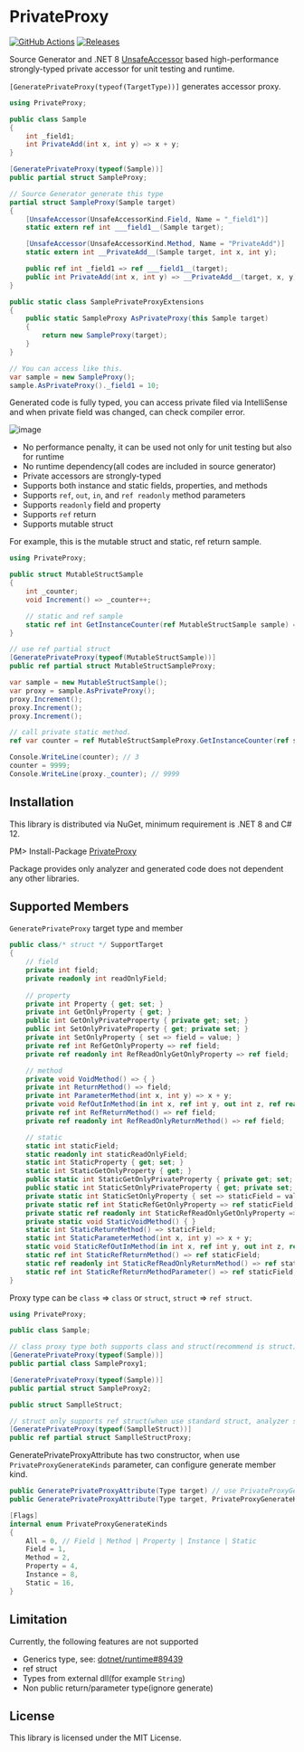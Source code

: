 # PrivateProxy
[![GitHub Actions](https://github.com/Cysharp/PrivateProxy/workflows/Build-Debug/badge.svg)](https://github.com/Cysharp/PrivateProxy/actions) [![Releases](https://img.shields.io/github/release/Cysharp/PrivateProxy.svg)](https://github.com/Cysharp/PrivateProxy/releases)

Source Generator and .NET 8 [UnsafeAccessor](https://learn.microsoft.com/bs-latn-ba/dotnet/api/system.runtime.compilerservices.unsafeaccessorattribute) based high-performance strongly-typed private accessor for unit testing and runtime.

`[GeneratePrivateProxy(typeof(TargetType))]` generates accessor proxy.

```csharp
using PrivateProxy;

public class Sample
{
    int _field1;
    int PrivateAdd(int x, int y) => x + y;
}

[GeneratePrivateProxy(typeof(Sample))]
public partial struct SampleProxy;
```

```csharp
// Source Generator generate this type
partial struct SampleProxy(Sample target)
{
    [UnsafeAccessor(UnsafeAccessorKind.Field, Name = "_field1")]
    static extern ref int ___field1__(Sample target);

    [UnsafeAccessor(UnsafeAccessorKind.Method, Name = "PrivateAdd")]
    static extern int __PrivateAdd__(Sample target, int x, int y);

    public ref int _field1 => ref ___field1__(target);
    public int PrivateAdd(int x, int y) => __PrivateAdd__(target, x, y);
}

public static class SamplePrivateProxyExtensions
{
    public static SampleProxy AsPrivateProxy(this Sample target)
    {
        return new SampleProxy(target);
    }
}
```

```csharp
// You can access like this.
var sample = new SampleProxy();
sample.AsPrivateProxy()._field1 = 10;
```

Generated code is fully typed, you can access private filed via IntelliSense and when private field was changed, can check compiler error.

![image](https://github.com/Cysharp/MemoryPack/assets/46207/f6dd22e1-e82e-4acc-ba6e-8895c8c8734b)

* No performance penalty, it can be used not only for unit testing but also for runtime
* No runtime dependency(all codes are included in source generator)
* Private accessors are strongly-typed
* Supports both instance and static fields, properties, and methods
* Supports `ref`, `out`, `in`, and `ref readonly` method parameters
* Supports `readonly` field and property
* Supports `ref` return
* Supports mutable struct

For example, this is the mutable struct and static, ref return sample.

```csharp
using PrivateProxy;

public struct MutableStructSample
{
    int _counter;
    void Increment() => _counter++;

    // static and ref sample
    static ref int GetInstanceCounter(ref MutableStructSample sample) => ref sample._counter;
}

// use ref partial struct
[GeneratePrivateProxy(typeof(MutableStructSample))]
public ref partial struct MutableStructSampleProxy;
```

```csharp
var sample = new MutableStructSample();
var proxy = sample.AsPrivateProxy();
proxy.Increment();
proxy.Increment();
proxy.Increment();

// call private static method.
ref var counter = ref MutableStructSampleProxy.GetInstanceCounter(ref sample);

Console.WriteLine(counter); // 3
counter = 9999;
Console.WriteLine(proxy._counter); // 9999
```

Installation
---
This library is distributed via NuGet, minimum requirement is .NET 8 and C# 12.

PM> Install-Package [PrivateProxy](https://www.nuget.org/packages/PrivateProxy)

Package provides only analyzer and generated code does not dependent any other libraries.

Supported Members
---
`GeneratePrivateProxy` target type and member

```csharp
public class/* struct */ SupportTarget
{
    // field
    private int field;
    private readonly int readOnlyField;
    
    // property
    private int Property { get; set; }
    private int GetOnlyProperty { get; }
    public int GetOnlyPrivateProperty { private get; set; }
    public int SetOnlyPrivateProperty { get; private set; }
    private int SetOnlyProperty { set => field = value; }
    private ref int RefGetOnlyProperty => ref field;
    private ref readonly int RefReadOnlyGetOnlyProperty => ref field;

    // method
    private void VoidMethod() => { }
    private int ReturnMethod() => field;
    private int ParameterMethod(int x, int y) => x + y;
    private void RefOutInMethod(in int x, ref int y, out int z, ref readonly int xyz) { z = field; }
    private ref int RefReturnMethod() => ref field;
    private ref readonly int RefReadOnlyReturnMethod() => ref field;

    // static
    static int staticField;
    static readonly int staticReadOnlyField;
    static int StaticProperty { get; set; }
    static int StaticGetOnlyProperty { get; }
    public static int StaticGetOnlyPrivateProperty { private get; set; }
    public static int StaticSetOnlyPrivateProperty { get; private set; }
    private static int StaticSetOnlyProperty { set => staticField = value; }
    private static ref int StaticRefGetOnlyProperty => ref staticField;
    private static ref readonly int StaticRefReadOnlyGetOnlyProperty => ref staticField;
    private static void StaticVoidMethod() { }
    static int StaticReturnMethod() => staticField;
    static int StaticParameterMethod(int x, int y) => x + y;
    static void StaticRefOutInMethod(in int x, ref int y, out int z, ref readonly int xyz) { z = staticField; }
    static ref int StaticRefReturnMethod() => ref staticField;
    static ref readonly int StaticRefReadOnlyReturnMethod() => ref staticField;
    static ref int StaticRefReturnMethodParameter() => ref staticField;
}
```

Proxy type can be `class` => `class` or `struct`, `struct` => `ref struct`.

```csharp
using PrivateProxy;

public class Sample;

// class proxy type both supports class and struct(recommend is struct)
[GeneratePrivateProxy(typeof(Sample))]
public partial class SampleProxy1;

[GeneratePrivateProxy(typeof(Sample))]
public partial struct SampleProxy2;

public struct SamplleStruct;

// struct only supports ref struct(when use standard struct, analyzer shows error)
[GeneratePrivateProxy(typeof(SamplleStruct))]
public ref partial struct SamplleStructProxy;
```

GeneratePrivateProxyAttribute has two constructor, when use `PrivateProxyGenerateKinds` parameter, can configure generate member kind.

```csharp
public GeneratePrivateProxyAttribute(Type target) // use PrivateProxyGenerateKinds.All
public GeneratePrivateProxyAttribute(Type target, PrivateProxyGenerateKinds generateKinds)

[Flags]
internal enum PrivateProxyGenerateKinds
{
    All = 0, // Field | Method | Property | Instance | Static
    Field = 1,
    Method = 2,
    Property = 4,
    Instance = 8,
    Static = 16,
}
```

Limitation
---
Currently, the following features are not supported

* Generics type, see: [dotnet/runtime#89439](https://github.com/dotnet/runtime/issues/89439)
* ref struct
* Types from external dll(for example `String`)
* Non public return/parameter type(ignore generate)

License
---
This library is licensed under the MIT License.
